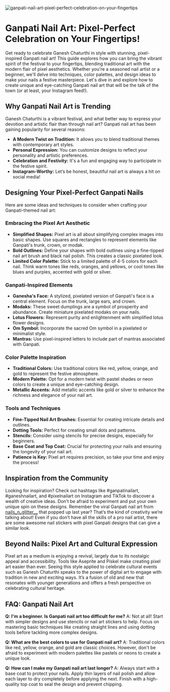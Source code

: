 ![ganpati-nail-art-pixel-perfect-celebration-on-your-fingertips](https://images.pexels.com/photos/33500092/pexels-photo-33500092.jpeg?auto=compress&cs=tinysrgb&fit=crop&h=627&w=1200)

# Ganpati Nail Art: Pixel-Perfect Celebration on Your Fingertips!

Get ready to celebrate Ganesh Chaturthi in style with stunning, pixel-inspired Ganpati nail art! This guide explores how you can bring the vibrant spirit of the festival to your fingertips, blending traditional art with the modern flair of pixel aesthetics. Whether you're a seasoned nail artist or a beginner, we'll delve into techniques, color palettes, and design ideas to make your nails a festive masterpiece. Let's dive in and explore how to create unique and eye-catching Ganpati nail art that will be the talk of the town (or at least, your Instagram feed!).

## Why Ganpati Nail Art is Trending

Ganesh Chaturthi is a vibrant festival, and what better way to express your devotion and artistic flair than through nail art? Ganpati nail art has been gaining popularity for several reasons:

*   **A Modern Twist on Tradition:** It allows you to blend traditional themes with contemporary art styles.
*   **Personal Expression:** You can customize designs to reflect your personality and artistic preferences.
*   **Celebration and Festivity:** It's a fun and engaging way to participate in the festive spirit.
*   **Instagram-Worthy:** Let’s be honest, beautiful nail art is always a hit on social media!

## Designing Your Pixel-Perfect Ganpati Nails

Here are some ideas and techniques to consider when crafting your Ganpati-themed nail art:

### Embracing the Pixel Art Aesthetic

*   **Simplified Shapes:** Pixel art is all about simplifying complex images into basic shapes. Use squares and rectangles to represent elements like Ganpati's trunk, crown, or modak.
*   **Bold Outlines:** Define your shapes with bold outlines using a fine-tipped nail art brush and black nail polish. This creates a classic pixelated look.
*   **Limited Color Palette:** Stick to a limited palette of 4-5 colors for each nail. Think warm tones like reds, oranges, and yellows, or cool tones like blues and purples, accented with gold or silver.

### Ganpati-Inspired Elements

*   **Ganesha's Face:** A stylized, pixelated version of Ganpati's face is a central element. Focus on the trunk, large ears, and crown.
*   **Modaks:** These sweet dumplings are a symbol of prosperity and abundance. Create miniature pixelated modaks on your nails.
*   **Lotus Flowers:** Represent purity and enlightenment with simplified lotus flower designs.
*   **Om Symbol:** Incorporate the sacred Om symbol in a pixelated or minimalist style.
*   **Mantras:** Use pixel-inspired letters to include part of mantras associated with Ganpati.

### Color Palette Inspiration

*   **Traditional Colors:** Use traditional colors like red, yellow, orange, and gold to represent the festive atmosphere.
*   **Modern Palette:** Opt for a modern twist with pastel shades or neon colors to create a unique and eye-catching design.
*   **Metallic Accents:** Add metallic accents like gold or silver to enhance the richness and elegance of your nail art.

### Tools and Techniques

*   **Fine-Tipped Nail Art Brushes:** Essential for creating intricate details and outlines.
*   **Dotting Tools:** Perfect for creating small dots and patterns.
*   **Stencils:** Consider using stencils for precise designs, especially for beginners.
*   **Base Coat and Top Coat:** Crucial for protecting your nails and ensuring the longevity of your nail art.
*   **Patience is Key:** Pixel art requires precision, so take your time and enjoy the process!

## Inspiration from the Community

Looking for inspiration? Check out hashtags like #ganpatinailart, #ganeshnailart, and #pixelnailart on Instagram and TikTok to discover a wealth of creative ideas. Don’t be afraid to experiment and put your own unique spin on these designs. Remember the viral Ganpati nail art from [nails_n_glitter__](https://www.instagram.com/reel/DNhgXkVMpSz/) that popped up last year? That’s the kind of creativity we’re talking about! Even if you don’t have all the skills of a pro nail artist, there are some awesome nail stickers with pixel Ganpati designs that can give a similar look.

## Beyond Nails: Pixel Art and Cultural Expression

Pixel art as a medium is enjoying a revival, largely due to its nostalgic appeal and accessibility. Tools like Aseprite and Piskel make creating pixel art easier than ever. Seeing this style applied to celebrate cultural events such as Ganesh Chaturthi speaks to the power of digital art to engage with tradition in new and exciting ways. It’s a fusion of old and new that resonates with younger generations and offers a fresh perspective on celebrating cultural heritage.

## FAQ: Ganpati Nail Art

**Q: I'm a beginner. Is Ganpati nail art too difficult for me?**
A: Not at all! Start with simpler designs and use stencils or nail art stickers to help. Focus on mastering basic techniques like creating straight lines and using dotting tools before tackling more complex designs.

**Q: What are the best colors to use for Ganpati nail art?**
A: Traditional colors like red, yellow, orange, and gold are classic choices. However, don't be afraid to experiment with modern palettes like pastels or neons to create a unique look.

**Q: How can I make my Ganpati nail art last longer?**
A: Always start with a base coat to protect your nails. Apply thin layers of nail polish and allow each layer to dry completely before applying the next. Finish with a high-quality top coat to seal the design and prevent chipping.
